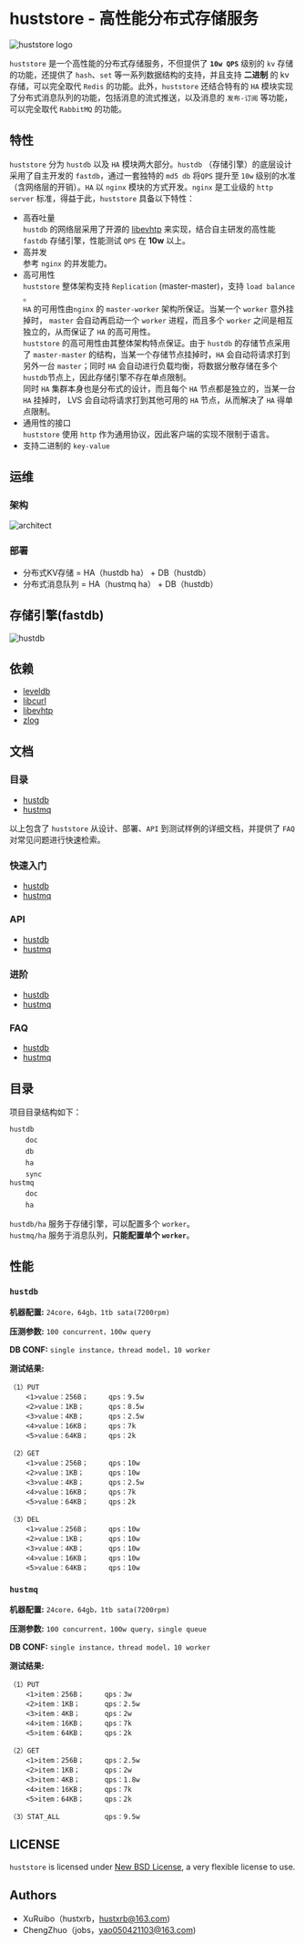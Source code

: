 # huststore - 高性能分布式存储服务 #
![huststore logo](res/logo.png)

`huststore` 是一个高性能的分布式存储服务，不但提供了 **`10w QPS`** 级别的 `kv` 存储的功能，还提供了 `hash`、`set` 等一系列数据结构的支持，并且支持 **二进制** 的 kv 存储，可以完全取代 `Redis` 的功能。此外，`huststore` 还结合特有的 `HA` 模块实现了分布式消息队列的功能，包括消息的流式推送，以及消息的 `发布-订阅` 等功能，可以完全取代 `RabbitMQ` 的功能。

## 特性 ##
`huststore` 分为 `hustdb` 以及 `HA` 模块两大部分。`hustdb` （存储引擎）的底层设计采用了自主开发的 `fastdb`，通过一套独特的 `md5 db` 将`QPS` 提升至 `10w` 级别的水准（含网络层的开销）。`HA` 以 `nginx` 模块的方式开发。`nginx` 是工业级的 `http server` 标准，得益于此，`huststore` 具备以下特性：
  
* 高吞吐量  
`hustdb` 的网络层采用了开源的 [libevhtp](https://github.com/ellzey/libevhtp) 来实现，结合自主研发的高性能 `fastdb` 存储引擎，性能测试 `QPS` 在 **10w** 以上。  
* 高并发  
参考 `nginx` 的并发能力。  
* 高可用性  
`huststore` 整体架构支持 `Replication` (master-master)，支持 `load balance` 。   
`HA` 的可用性由`nginx` 的 `master-worker` 架构所保证。当某一个 `worker` 意外挂掉时， `master` 会自动再启动一个 `worker` 进程，而且多个 `worker` 之间是相互独立的，从而保证了 `HA` 的高可用性。  
`huststore` 的高可用性由其整体架构特点保证。由于 `hustdb` 的存储节点采用了 `master-master` 的结构，当某一个存储节点挂掉时，`HA` 会自动将请求打到另外一台 `master`；同时 `HA` 会自动进行负载均衡，将数据分散存储在多个 `hustdb`节点上，因此存储引擎不存在单点限制。  
同时 `HA` 集群本身也是分布式的设计，而且每个 `HA` 节点都是独立的，当某一台 `HA` 挂掉时， LVS 会自动将请求打到其他可用的 `HA` 节点，从而解决了 `HA` 得单点限制。
* 通用性的接口   
`huststore` 使用 `http` 作为通用协议，因此客户端的实现不限制于语言。
* 支持二进制的 `key-value`

## 运维 ##

### 架构 ###
![architect](res/architect.png)

### 部署 ###
* 分布式KV存储 = HA（hustdb ha） + DB（hustdb）
* 分布式消息队列 = HA（hustmq ha） + DB（hustdb）

## 存储引擎(fastdb) ##
![hustdb](res/hustdb.png)

## 依赖 ##
* [leveldb](https://github.com/google/leveldb)
* [libcurl](https://curl.haxx.se/libcurl/)
* [libevhtp](https://github.com/ellzey/libevhtp)
* [zlog](https://github.com/HardySimpson/zlog)

## 文档 ##

### 目录 ###
* [hustdb](hustdb/doc/doc/index.md)
* [hustmq](hustmq/doc/doc/index.md)

以上包含了 `huststore` 从设计、部署、`API` 到测试样例的详细文档，并提供了 `FAQ` 对常见问题进行快速检索。

### 快速入门 ###
* [hustdb](hustdb/doc/doc/guide/index.md)
* [hustmq](hustmq/doc/doc/guide/index.md)

### API ###
* [hustdb](hustdb/doc/doc/api/index.md)
* [hustmq](hustmq/doc/doc/api/index.md)

### 进阶 ###
* [hustdb](hustdb/doc/doc/advanced/index.md)
* [hustmq](hustmq/doc/doc/advanced/index.md)

### FAQ ###
* [hustdb](hustdb/doc/doc/appendix/faq.md)
* [hustmq](hustmq/doc/doc/appendix/faq.md)

## 目录 ##

项目目录结构如下：

`hustdb`  
　　`doc`  
　　`db`  
　　`ha`  
　　`sync`    
`hustmq`  
　　`doc`  
　　`ha`  

`hustdb/ha` 服务于存储引擎，可以配置多个 `worker`。  
`hustmq/ha` 服务于消息队列，**只能配置单个 `worker`**。

## 性能 ##

### `hustdb` ###

**机器配置:** `24core，64gb，1tb sata(7200rpm)`

**压测参数:** `100 concurrent，100w query`

**DB CONF:** `single instance，thread model，10 worker`

**测试结果:**

    （1）PUT
    	<1>value：256B；     qps：9.5w
	    <2>value：1KB；      qps：8.5w
	    <3>value：4KB；      qps：2.5w
	    <4>value：16KB；     qps：7k
	    <5>value：64KB；     qps：2k

	（2）GET
	    <1>value：256B；     qps：10w
	    <2>value：1KB；      qps：10w
	    <3>value：4KB；      qps：2.5w
	    <4>value：16KB；     qps：7k
	    <5>value：64KB；     qps：2k

	（3）DEL
    	<1>value：256B；     qps：10w
	    <2>value：1KB；      qps：10w
    	<3>value：4KB；      qps：10w
    	<4>value：16KB；     qps：10w
    	<5>value：64KB；     qps：10w

### `hustmq` ###

**机器配置:** `24core，64gb，1tb sata(7200rpm)`

**压测参数:** `100 concurrent，100w query，single queue`

**DB CONF:** `single instance，thread model，10 worker`

**测试结果:**

    （1）PUT
	    <1>item：256B；     qps：3w
	    <2>item：1KB；      qps：2.5w
	    <3>item：4KB；      qps：2w
	    <4>item：16KB；     qps：7k
	    <5>item：64KB；     qps：2k

	（2）GET
	    <1>item：256B；     qps：2.5w
	    <2>item：1KB；      qps：2w
	    <3>item：4KB；      qps：1.8w
	    <4>item：16KB；     qps：7k
	    <5>item：64KB；     qps：2k

	（3）STAT_ALL           qps：9.5w

## LICENSE ##

`huststore` is licensed under [New BSD License](https://opensource.org/licenses/BSD-3-Clause), a very flexible license to use.

## Authors ##

* XuRuibo（hustxrb，hustxrb@163.com)  
* ChengZhuo（jobs，yao050421103@163.com)  